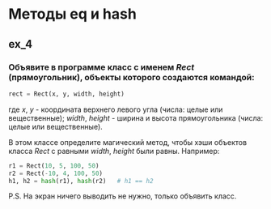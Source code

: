 # Методы __eq__ и __hash__

## ex_4
### Объявите в программе класс с именем _Rect_ (прямоугольник), объекты которого создаются командой:

```python
rect = Rect(x, y, width, height)
```

где _x_, _y_ - координата верхнего левого угла (числа: целые или вещественные); _width_, _height_ - ширина и высота прямоугольника (числа: целые или вещественные).

В этом классе определите магический метод, чтобы хэши объектов класса _Rect_ с равными _width_, _height_ были равны. Например:

```python
r1 = Rect(10, 5, 100, 50)
r2 = Rect(-10, 4, 100, 50)
h1, h2 = hash(r1), hash(r2)   # h1 == h2
```


P.S. На экран ничего выводить не нужно, только объявить класс.
